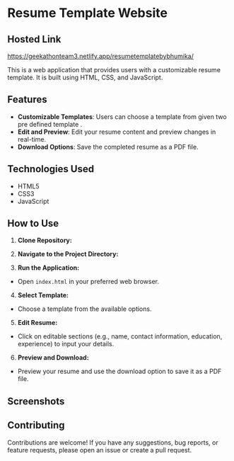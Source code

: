 # Resume Template Website
## Hosted Link

https://geekathonteam3.netlify.app/resumetemplatebybhumika/

This is a web application that provides users with a customizable resume template. It is built using HTML, CSS, and JavaScript.

## Features

- **Customizable Templates**: Users can choose a template from given two pre defined template .
- **Edit and Preview**: Edit your resume content and preview changes in real-time.
- **Download Options**: Save the completed resume as a PDF file.

## Technologies Used

- HTML5
- CSS3
- JavaScript

## How to Use

1. **Clone Repository:**

2. **Navigate to the Project Directory:**

3. **Run the Application:**
- Open `index.html` in your preferred web browser.

4. **Select Template:**
- Choose a template from the available options.

5. **Edit Resume:**
- Click on editable sections (e.g., name, contact information, education, experience) to input your details.

6. **Preview and Download:**
- Preview your resume and use the download option to save it as a PDF file.

## Screenshots



## Contributing

Contributions are welcome! If you have any suggestions, bug reports, or feature requests, please open an issue or create a pull request.

